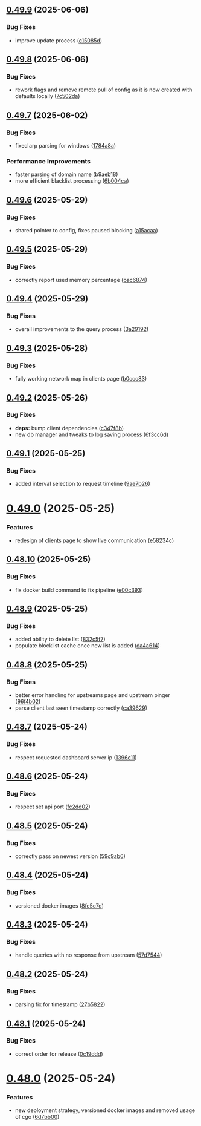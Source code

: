 ## [0.49.9](https://github.com/pommee/goaway/compare/v0.49.8...v0.49.9) (2025-06-06)


### Bug Fixes

* improve update process ([c15085d](https://github.com/pommee/goaway/commit/c15085d8f62745db647c61291d5f548cc6525073))

## [0.49.8](https://github.com/pommee/goaway/compare/v0.49.7...v0.49.8) (2025-06-06)


### Bug Fixes

* rework flags and remove remote pull of config as it is now created with defaults locally ([7c502da](https://github.com/pommee/goaway/commit/7c502daca18d2bafd7fe3026ebcf5048598a050c))

## [0.49.7](https://github.com/pommee/goaway/compare/v0.49.6...v0.49.7) (2025-06-02)


### Bug Fixes

* fixed arp parsing for windows ([1784a8a](https://github.com/pommee/goaway/commit/1784a8aaa0439e82a6065942625125845e447956))


### Performance Improvements

* faster parsing of domain name ([b9aeb18](https://github.com/pommee/goaway/commit/b9aeb18473a474801c8d6b6001bfcf076297a4d1))
* more efficient blacklist processing ([6b004ca](https://github.com/pommee/goaway/commit/6b004ca4b138d9733e18f31b48b95744b77f16a6))

## [0.49.6](https://github.com/pommee/goaway/compare/v0.49.5...v0.49.6) (2025-05-29)


### Bug Fixes

* shared pointer to config, fixes paused blocking ([a15acaa](https://github.com/pommee/goaway/commit/a15acaa9c456a72a71e349d6cd79f13cce4e9f1f))

## [0.49.5](https://github.com/pommee/goaway/compare/v0.49.4...v0.49.5) (2025-05-29)


### Bug Fixes

* correctly report used memory percentage ([bac6874](https://github.com/pommee/goaway/commit/bac687408bf5582dfe170a20694f34d9660e7003))

## [0.49.4](https://github.com/pommee/goaway/compare/v0.49.3...v0.49.4) (2025-05-29)


### Bug Fixes

* overall improvements to the query process ([3a29192](https://github.com/pommee/goaway/commit/3a2919293fe25b7c0ddf4f45004aca934d07c15c))

## [0.49.3](https://github.com/pommee/goaway/compare/v0.49.2...v0.49.3) (2025-05-28)


### Bug Fixes

* fully working network map in clients page ([b0ccc83](https://github.com/pommee/goaway/commit/b0ccc8331f788b50b1606bc33a9754d277762cca))

## [0.49.2](https://github.com/pommee/goaway/compare/v0.49.1...v0.49.2) (2025-05-26)


### Bug Fixes

* **deps:** bump client dependencies ([c347f8b](https://github.com/pommee/goaway/commit/c347f8b9c1b16612b84d05b90f07af4aba07c779))
* new db manager and tweaks to log saving process ([6f3cc6d](https://github.com/pommee/goaway/commit/6f3cc6d25ef468d4115cf2e69a52b40c6184ceab))

## [0.49.1](https://github.com/pommee/goaway/compare/v0.49.0...v0.49.1) (2025-05-25)


### Bug Fixes

* added interval selection to request timeline ([9ae7b26](https://github.com/pommee/goaway/commit/9ae7b267f5eb4299af6ce851c44a57ae9244a932))

# [0.49.0](https://github.com/pommee/goaway/compare/v0.48.10...v0.49.0) (2025-05-25)


### Features

* redesign of clients page to show live communication ([e58234c](https://github.com/pommee/goaway/commit/e58234c1ba335f233a7952faf2a1e16dc126f48b))

## [0.48.10](https://github.com/pommee/goaway/compare/v0.48.9...v0.48.10) (2025-05-25)


### Bug Fixes

* fix docker build command to fix pipeline ([e00c393](https://github.com/pommee/goaway/commit/e00c39348a67fda41b1261b4eebf408050d59350))

## [0.48.9](https://github.com/pommee/goaway/compare/v0.48.8...v0.48.9) (2025-05-25)


### Bug Fixes

* added ability to delete list ([832c5f7](https://github.com/pommee/goaway/commit/832c5f741a4666ac013c666e97777162947e4f43))
* populate blocklist cache once new list is added ([da4a614](https://github.com/pommee/goaway/commit/da4a614bf252d90d53305b4cc187fa2d3ebc979f))

## [0.48.8](https://github.com/pommee/goaway/compare/v0.48.7...v0.48.8) (2025-05-25)


### Bug Fixes

* better error handling for upstreams page and upstream pinger ([96f4b02](https://github.com/pommee/goaway/commit/96f4b02580803f7a02f5002bd2e3f913a4b0ca68))
* parse client last seen timestamp correctly ([ca39629](https://github.com/pommee/goaway/commit/ca39629ba04a0fede0ea89330525eb956afa8b71))

## [0.48.7](https://github.com/pommee/goaway/compare/v0.48.6...v0.48.7) (2025-05-24)


### Bug Fixes

* respect requested dashboard server ip ([1396c11](https://github.com/pommee/goaway/commit/1396c11bad798ec4ac1a8a4d869f932fda933b04))

## [0.48.6](https://github.com/pommee/goaway/compare/v0.48.5...v0.48.6) (2025-05-24)


### Bug Fixes

* respect set api port ([fc2dd02](https://github.com/pommee/goaway/commit/fc2dd02402fb940fe3a3dbfa60979a477f338e1c))

## [0.48.5](https://github.com/pommee/goaway/compare/v0.48.4...v0.48.5) (2025-05-24)


### Bug Fixes

* correctly pass on newest version ([59c9ab6](https://github.com/pommee/goaway/commit/59c9ab6006718741494323dee428dad53717365d))

## [0.48.4](https://github.com/pommee/goaway/compare/v0.48.3...v0.48.4) (2025-05-24)


### Bug Fixes

* versioned docker images ([8fe5c7d](https://github.com/pommee/goaway/commit/8fe5c7dd6b1fc2ab6d7e859490c76a113c07f588))

## [0.48.3](https://github.com/pommee/goaway/compare/v0.48.2...v0.48.3) (2025-05-24)


### Bug Fixes

* handle queries with no response from upstream ([57d7544](https://github.com/pommee/goaway/commit/57d75441a3f429557cebdd43202182f024907fcf))

## [0.48.2](https://github.com/pommee/goaway/compare/v0.48.1...v0.48.2) (2025-05-24)


### Bug Fixes

* parsing fix for timestamp ([27b5822](https://github.com/pommee/goaway/commit/27b58222a230028df159e60486229b405caba0b1))

## [0.48.1](https://github.com/pommee/goaway/compare/v0.48.0...v0.48.1) (2025-05-24)


### Bug Fixes

* correct order for release ([0c19ddd](https://github.com/pommee/goaway/commit/0c19ddd55dba66b2776872e04cd6e142f8a92901))

# [0.48.0](https://github.com/pommee/goaway/compare/v0.47.0...v0.48.0) (2025-05-24)


### Features

* new deployment strategy, versioned docker images and removed usage of cgo ([6d7bb00](https://github.com/pommee/goaway/commit/6d7bb0032b5a5c1aff1a62dfa8923b5e1c0ac6f2))
